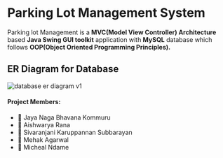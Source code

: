 # Parking Lot Management System

Parking lot Management is a **MVC(Model View Controller) Architecture** based **Java Swing GUI toolkit** application with **MySQL** database which follows **OOP(Object Oriented Programming Principles).**

## ER Diagram for Database 
![database er diagram v1](https://user-images.githubusercontent.com/26471348/36635890-51e3d7ae-1982-11e8-9dcd-28fe8165d877.png)


#### Project Members:
- :woman: Jaya Naga Bhavana Kommuru
- :woman: Aishwarya Rana
- :woman: Sivaranjani Karuppannan Subbarayan
- :woman: Mehak Agarwal
- :man: Micheal Ndame
